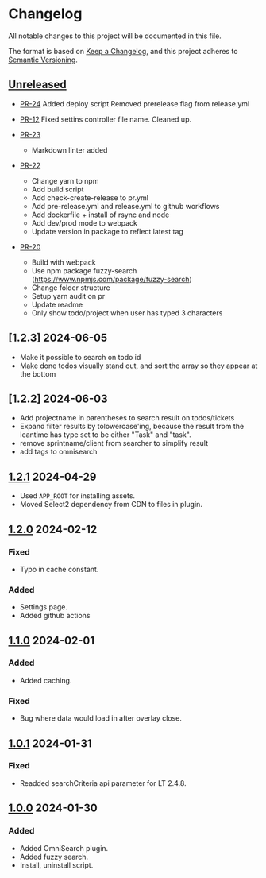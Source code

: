 # Changelog

All notable changes to this project will be documented in this file.

The format is based on [Keep a Changelog](https://keepachangelog.com/en/1.0.0/),
and this project adheres to [Semantic Versioning](https://semver.org/spec/v2.0.0.html).

## [Unreleased]

* [PR-24](https://github.com/ITK-Leantime/leantime-omnisearch/pull/24)
  Added deploy script
  Removed prerelease flag from release.yml
* [PR-12](https://github.com/ITK-Leantime/leantime-omnisearch/pull/12)
  Fixed settins controller file name. Cleaned up.
* [PR-23](https://github.com/ITK-Leantime/leantime-omnisearch/pull/23)
  * Markdown linter added

* [PR-22](https://github.com/ITK-Leantime/leantime-omnisearch/pull/22)
  * Change yarn to npm
  * Add build script
  * Add check-create-release to pr.yml
  * Add pre-release.yml and release.yml to github workflows
  * Add dockerfile + install of rsync and node
  * Add dev/prod mode to webpack
  * Update version in package to reflect latest tag

* [PR-20](https://github.com/ITK-Leantime/leantime-omnisearch/pull/20)
  * Build with webpack
  * Use npm package fuzzy-search (<https://www.npmjs.com/package/fuzzy-search>)
  * Change folder structure
  * Setup yarn audit on pr
  * Update readme
  * Only show todo/project when user has typed 3 characters

## [1.2.3] 2024-06-05

* Make it possible to search on todo id
* Make done todos visually stand out, and sort the array so they appear at the bottom

## [1.2.2] 2024-06-03

* Add projectname in parentheses to search result on todos/tickets
* Expand filter results by tolowercase'ing, because the result from the leantime has type set to be either "Task" and "task".
* remove sprintname/client from searcher to simplify result
* add tags to omnisearch

## [1.2.1] 2024-04-29

* Used `APP_ROOT` for installing assets.
* Moved Select2 dependency from CDN to files in plugin.

## [1.2.0] 2024-02-12

### Fixed

* Typo in cache constant.

### Added

* Settings page.
* Added github actions

## [1.1.0] 2024-02-01

### Added

* Added caching.

### Fixed

* Bug where data would load in after overlay close.

## [1.0.1] 2024-01-31

### Fixed

* Readded searchCriteria api parameter for LT 2.4.8.

## [1.0.0] 2024-01-30

### Added

* Added OmniSearch plugin.
* Added fuzzy search.
* Install, uninstall script.

[Unreleased]: https://github.com/ITK-Leantime/leantime-omnisearch/compare/1.2.1...HEAD
[1.2.1]: https://github.com/ITK-Leantime/leantime-omnisearch/compare/1.2.0...1.2.1
[1.2.0]: https://github.com/ITK-Leantime/leantime-omnisearch/compare/1.1.0...1.2.0
[1.1.0]: https://github.com/ITK-Leantime/leantime-omnisearch/compare/1.0.1...1.1.0
[1.0.1]: https://github.com/ITK-Leantime/leantime-omnisearch/compare/1.0.0...1.0.1
[1.0.0]: https://github.com/ITK-Leantime/leantime-omnisearch/releases/tag/1.0.0
